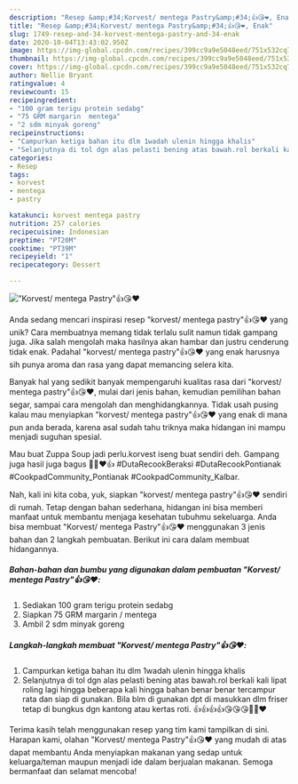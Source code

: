 ```yaml
---
description: "Resep &amp;#34;Korvest/ mentega Pastry&amp;#34;👍😘❤️, Enak"
title: "Resep &amp;#34;Korvest/ mentega Pastry&amp;#34;👍😘❤️, Enak"
slug: 1749-resep-and-34-korvest-mentega-pastry-and-34-enak
date: 2020-10-04T13:43:02.950Z
image: https://img-global.cpcdn.com/recipes/399cc9a9e5048eed/751x532cq70/korvest-mentega-pastry👍😘❤️-foto-resep-utama.jpg
thumbnail: https://img-global.cpcdn.com/recipes/399cc9a9e5048eed/751x532cq70/korvest-mentega-pastry👍😘❤️-foto-resep-utama.jpg
cover: https://img-global.cpcdn.com/recipes/399cc9a9e5048eed/751x532cq70/korvest-mentega-pastry👍😘❤️-foto-resep-utama.jpg
author: Nellie Bryant
ratingvalue: 4
reviewcount: 15
recipeingredient:
- "100 gram terigu protein sedabg"
- "75 GRM margarin  mentega"
- "2 sdm minyak goreng"
recipeinstructions:
- "Campurkan ketiga bahan itu dlm 1wadah ulenin hingga khalis"
- "Selanjutnya di tol dgn alas pelasti bening atas bawah.rol berkali kali lipat roling lagi hingga beberapa kali hingga bahan benar benar tercampur rata dan siap di gunakan. Bila blm di gunakan dpt di masukkan dlm friser tetap di bungkus dgn kantong atau kertas roti. 👍👍👍👍😘😘😘🤭🤭❤️"
categories:
- Resep
tags:
- korvest
- mentega
- pastry

katakunci: korvest mentega pastry 
nutrition: 257 calories
recipecuisine: Indonesian
preptime: "PT20M"
cooktime: "PT39M"
recipeyield: "1"
recipecategory: Dessert

---
```



![&#34;Korvest/ mentega Pastry&#34;👍😘❤️](https://img-global.cpcdn.com/recipes/399cc9a9e5048eed/751x532cq70/korvest-mentega-pastry👍😘❤️-foto-resep-utama.jpg)

Anda sedang mencari inspirasi resep &#34;korvest/ mentega pastry&#34;👍😘❤️ yang unik? Cara membuatnya memang tidak terlalu sulit namun tidak gampang juga. Jika salah mengolah maka hasilnya akan hambar dan justru cenderung tidak enak. Padahal &#34;korvest/ mentega pastry&#34;👍😘❤️ yang enak harusnya sih punya aroma dan rasa yang dapat memancing selera kita.

Banyak hal yang sedikit banyak mempengaruhi kualitas rasa dari &#34;korvest/ mentega pastry&#34;👍😘❤️, mulai dari jenis bahan, kemudian pemilihan bahan segar, sampai cara mengolah dan menghidangkannya. Tidak usah pusing kalau mau menyiapkan &#34;korvest/ mentega pastry&#34;👍😘❤️ yang enak di mana pun anda berada, karena asal sudah tahu triknya maka hidangan ini mampu menjadi suguhan spesial.

Mau buat Zuppa Soup jadi perlu.korvest iseng buat sendiri deh. Gampang juga hasil juga bagus 🙈🤭❤️👍 #DutaRecookBeraksi #DutaRecookPontianak #CookpadCommunity_Pontianak #CookpadCommunity_Kalbar.


Nah, kali ini kita coba, yuk, siapkan &#34;korvest/ mentega pastry&#34;👍😘❤️ sendiri di rumah. Tetap dengan bahan sederhana, hidangan ini bisa memberi manfaat untuk membantu menjaga kesehatan tubuhmu sekeluarga. Anda bisa membuat &#34;Korvest/ mentega Pastry&#34;👍😘❤️ menggunakan 3 jenis bahan dan 2 langkah pembuatan. Berikut ini cara dalam membuat hidangannya.

<!--inarticleads1-->

##### Bahan-bahan dan bumbu yang digunakan dalam pembuatan &#34;Korvest/ mentega Pastry&#34;👍😘❤️:

1. Sediakan 100 gram terigu protein sedabg
1. Siapkan 75 GRM margarin / mentega
1. Ambil 2 sdm minyak goreng




<!--inarticleads2-->

##### Langkah-langkah membuat &#34;Korvest/ mentega Pastry&#34;👍😘❤️:

1. Campurkan ketiga bahan itu dlm 1wadah ulenin hingga khalis
1. Selanjutnya di tol dgn alas pelasti bening atas bawah.rol berkali kali lipat roling lagi hingga beberapa kali hingga bahan benar benar tercampur rata dan siap di gunakan. Bila blm di gunakan dpt di masukkan dlm friser tetap di bungkus dgn kantong atau kertas roti. 👍👍👍👍😘😘😘🤭🤭❤️




Terima kasih telah menggunakan resep yang tim kami tampilkan di sini. Harapan kami, olahan &#34;Korvest/ mentega Pastry&#34;👍😘❤️ yang mudah di atas dapat membantu Anda menyiapkan makanan yang sedap untuk keluarga/teman maupun menjadi ide dalam berjualan makanan. Semoga bermanfaat dan selamat mencoba!
